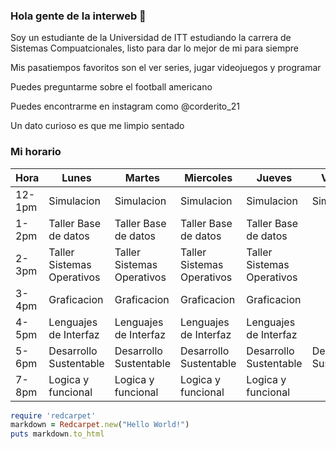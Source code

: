 ### Hola gente de la interweb 👋

Soy un estudiante de la Universidad de ITT estudiando la carrera de Sistemas Compuatcionales, listo para dar lo mejor de mi para siempre

Mis pasatiempos favoritos son el ver series, jugar videojuegos y programar

Puedes preguntarme sobre el football americano

Puedes encontrarme en instagram como @corderito_21

Un dato curioso es que me limpio sentado

### Mi horario

| Hora   | Lunes                      | Martes                     | Miercoles                  | Jueves                     | Viernes                |
|--------|----------------------------|----------------------------|----------------------------|----------------------------|------------------------|
| 12-1pm | Simulacion                 | Simulacion                 | Simulacion                 | Simulacion                 | Simulacion             |
| 1-2pm  | Taller Base de datos       | Taller Base de datos       | Taller Base de datos       | Taller Base de datos       |                        |
| 2-3pm  | Taller Sistemas Operativos | Taller Sistemas Operativos | Taller Sistemas Operativos | Taller Sistemas Operativos |                        |
| 3-4pm  | Graficacion                | Graficacion                | Graficacion                | Graficacion                |                        |
| 4-5pm  | Lenguajes de Interfaz      | Lenguajes de Interfaz      | Lenguajes de Interfaz      | Lenguajes de Interfaz      |                        |
| 5-6pm  | Desarrollo Sustentable     | Desarrollo Sustentable     | Desarrollo Sustentable     | Desarrollo Sustentable     | Desarrollo Sustentable |
| 7-8pm  | Logica y funcional         | Logica y funcional         | Logica y funcional         | Logica y funcional         |                        |

```ruby
require 'redcarpet'
markdown = Redcarpet.new("Hello World!")
puts markdown.to_html
```

<!--
**Capi2023/Capi2023** is a ✨ _special_ ✨ repository because its `README.md` (this file) appears on your GitHub profile.

Here are some ideas to get you started:

- 🔭 I’m currently working on ...
- 🌱 I’m currently learning ...
- 👯 I’m looking to collaborate on ...
- 🤔 I’m looking for help with ...
- 💬 Ask me about ...
- 📫 How to reach me: ...
- 😄 Pronouns: ...
- ⚡ Fun fact: ...
-->
